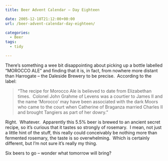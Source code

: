 ```yaml
---
title: Beer Advent Calendar – Day Eighteen

date: 2005-12-18T21:12:00+00:00
url: /beer-advent-calendar-day-eighteen/

categories:
  - Beer
tags:
  - tidy

---
```

There’s something a wee bit disappointing about picking up a bottle labelled &#8220;MOROCCO ALE&#8221; and finding that it is, in fact, from nowhere more distant than Harrogate &#8211; the Daleside Brewery to be precise.  According to the label:

> &#8220;The recipe for Morocco Ale is believed to date from Elizabethan times.  Colonel John Grahme of Levens was a courtier to James II and the name &#8216;Morocco’ may have been associated with the dark Moors who came to the court when Catherine of Braganza married Charles II and brought Tangiers as part of her dowry.&#8221;

Right.  Whatever.  Apparently this 5.5% beer is brewed to an ancient secret recipe, so it’s curious that it tastes so strongly of rosemary.  I mean, not just a little hint of the stuff, this really could conceivably be nothing more than fermented rosemary, the taste is so overwhelming.  Which is certainly different, but I’m not sure it’s really my thing.

Six beers to go &#8211; wonder what tomorrow will bring?